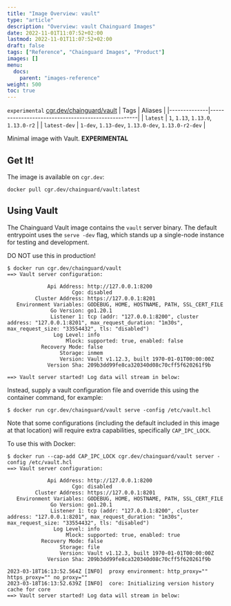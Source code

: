 ```yaml
---
title: "Image Overview: vault"
type: "article"
description: "Overview: vault Chainguard Images"
date: 2022-11-01T11:07:52+02:00
lastmod: 2022-11-01T11:07:52+02:00
draft: false
tags: ["Reference", "Chainguard Images", "Product"]
images: []
menu:
  docs:
    parent: "images-reference"
weight: 500
toc: true
---
```


`experimental` [cgr.dev/chainguard/vault](https://github.com/chainguard-images/images/tree/main/images/vault)
| Tags         | Aliases                                            |
|--------------|----------------------------------------------------|
| `latest`     | `1`, `1.13`, `1.13.0`, `1.13.0-r2`                 |
| `latest-dev` | `1-dev`, `1.13-dev`, `1.13.0-dev`, `1.13.0-r2-dev` |



Minimal image with Vault. **EXPERIMENTAL**

## Get It!

The image is available on `cgr.dev`:

```
docker pull cgr.dev/chainguard/vault:latest
```

## Using Vault

The Chainguard Vault image contains the `vault` server binary.
The default entrypoint uses the `serve -dev` flag, which stands up a single-node instance for testing and development.

DO NOT use this in production!

```shell
$ docker run cgr.dev/chainguard/vault
==> Vault server configuration:

             Api Address: http://127.0.0.1:8200
                     Cgo: disabled
         Cluster Address: https://127.0.0.1:8201
   Environment Variables: GODEBUG, HOME, HOSTNAME, PATH, SSL_CERT_FILE
              Go Version: go1.20.1
              Listener 1: tcp (addr: "127.0.0.1:8200", cluster address: "127.0.0.1:8201", max_request_duration: "1m30s", max_request_size: "33554432", tls: "disabled")
               Log Level: info
                   Mlock: supported: true, enabled: false
           Recovery Mode: false
                 Storage: inmem
                 Version: Vault v1.12.3, built 1970-01-01T00:00:00Z
             Version Sha: 209b3dd99fe8ca320340d08c70cff5f620261f9b

==> Vault server started! Log data will stream in below:
```

Instead, supply a vault configuration file and override this using the container command, for example:

```shell
$ docker run cgr.dev/chainguard/vault serve -config /etc/vault.hcl
```

Note that some configurations (including the default included in this image at that location) will require extra capabilities, specifically `CAP_IPC_LOCK`.

To use this with Docker:

```shell
$ docker run --cap-add CAP_IPC_LOCK cgr.dev/chainguard/vault server -config /etc/vault.hcl
==> Vault server configuration:

             Api Address: http://127.0.0.1:8200
                     Cgo: disabled
         Cluster Address: https://127.0.0.1:8201
   Environment Variables: GODEBUG, HOME, HOSTNAME, PATH, SSL_CERT_FILE
              Go Version: go1.20.1
              Listener 1: tcp (addr: "127.0.0.1:8200", cluster address: "127.0.0.1:8201", max_request_duration: "1m30s", max_request_size: "33554432", tls: "disabled")
               Log Level: info
                   Mlock: supported: true, enabled: true
           Recovery Mode: false
                 Storage: file
                 Version: Vault v1.12.3, built 1970-01-01T00:00:00Z
             Version Sha: 209b3dd99fe8ca320340d08c70cff5f620261f9b

2023-03-18T16:13:52.564Z [INFO]  proxy environment: http_proxy="" https_proxy="" no_proxy=""
2023-03-18T16:13:52.639Z [INFO]  core: Initializing version history cache for core
==> Vault server started! Log data will stream in below:
```

